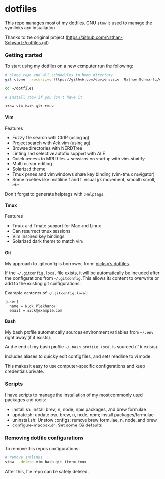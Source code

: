# dotfiles

This repo manages most of my dotfiles. GNU `stow` is used to manage the symlinks and installation.

Thanks to the original project (https://github.com/Nathan-Schwartz/dotfiles.git)


### Getting started
To start using my dotfiles on a new computer run the following:
```bash
# clone repo and all submodules to home directory
git clone --recursive https://github.com/davidnussio  Nathan-Schwartz/dotfiles.git ~/dotfiles

cd ~/dotfiles

# Install stow if you don't have it

stow vim bash git tmux
```


#### Vim

Features
- Fuzzy file search with CtrlP (using ag)
- Project search with Ack.vim (using ag)
- Browse directories with NERDTree
- Linting and selective autofix support with ALE
- Quick access to MRU files + sessions on startup with vim-startify
- Multi cursor editing
- Solarized theme
- Tmux panes and vim windows share key binding (vim-tmux navigator)
- Some niceties like multiline f and t, visual j/k movement, smooth scroll, etc

Don't forget to generate helptags with `:Helptags`.


#### Tmux

Features
- Tmux and Tmate support for Mac and Linux
- Can resurrect tmux sessions
- Vim inspired key bindings
- Solarized dark theme to match vim


#### Git

My approach to .gitconfig is borrowed from: [nicksp's dotfiles](https://github.com/nicksp/dotfiles).

If the `~/.gitconfig.local` file exists, it will be automatically be included after the configurations from `~/.gitconfig`. This allows its content to overwrite or add to the existing git configurations.

Example contents of `~/.gitconfig.local`:
```
[user]
  name = Nick Plekhanov
  email = nick@example.com
```

#### Bash
My bash profile automatically sources environment variables from `~/.env` right away (if it exists).

At the end of my bash profile `~/.bash_profile.local` is sourced (if it exists).

Includes aliases to quickly edit config files, and sets readline to vi mode.

This makes it easy to use computer-specific configurations and keep credentials private.


### Scripts
I have scripts to manage the installation of my most commonly used packages and tools:
- install.sh: install brew, n, node, npm packages, and brew formulae
- update.sh: update osx, brew, n, node, npm; install packages/formulae
- uninstall.sh: Unstow configs; remove brew formulae, n, node, and brew
- configure-macosx.sh: Set some OS defaults

### Removing dotfile configurations
To remove this repos configurations:

```bash
# remove symlinks
stow --delete vim bash git iterm tmux
```

After this, the repo can be safely deleted.
